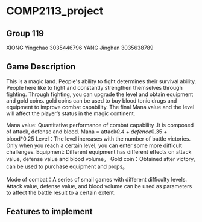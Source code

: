 # COMP2113_project

## Group 119
XIONG Yingchao 3035446796
YANG Jinghan 3035638789

## Game Description
This is a magic land. People's ability to fight determines their survival ability. People here like to fight and constantly strengthen themselves through fighting. Through fighting, you can upgrade the level and obtain equipment and gold coins. gold coins can be used to buy blood tonic drugs and equipment to improve combat capability. The final Mana value and the level will affect the player’s status in the magic continent.


Mana value: Quantitative performance of combat capability .It is composed of attack, defense and blood.
            Mana = attack*0.4 + defence*0.35 + blood*0.25
Level：The level increases with the number of battle victories. Only when you reach a certain level, you can enter some more difficult challenges.
Equipment: Different equipment has different effects on attack value, defense value and blood volume。
Gold coin：Obtained after victory, can be used to purchase equipment and props。

Mode of combat：A series of small games with different difficulty levels. Attack value, defense value, and blood volume can be used as parameters to affect the battle result to a certain extent.


## Features to implement

